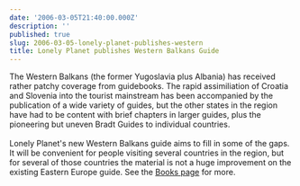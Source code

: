 ```yaml
---
date: '2006-03-05T21:40:00.000Z'
description: ''
published: true
slug: 2006-03-05-lonely-planet-publishes-western
title: Lonely Planet publishes Western Balkans Guide
---
```


The Western Balkans (the former Yugoslavia plus Albania) has received rather patchy coverage from guidebooks. The rapid assimiliation of Croatia and Slovenia into the tourist mainstream has been accompanied by the publication of a wide variety of guides, but the other states in the region have had to be content with brief chapters in larger guides, plus the pioneering but uneven Bradt Guides to individual countries.<br /><br />Lonely Planet's new Western Balkans guide aims to fill in some of the gaps. It will be convenient for people visiting several countries in the region, but for several of those countries the material is not a huge improvement on the existing Eastern Europe guide. See the <a href="http://www.balkanology.com/overview/books.html#lp_wb">Books page</a> for more.